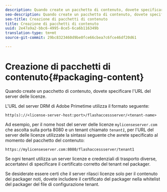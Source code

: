 ```yaml
---
description: Quando create un pacchetto di contenuto, dovete specificare l'URL del server delle licenze.
seo-description: Quando create un pacchetto di contenuto, dovete specificare l'URL del server delle licenze.
seo-title: Creazione di pacchetti di contenuto
title: Creazione di pacchetti di contenuto
uuid: 2e47a9a2-bbc6-4995-8ce5-6ca6b116349b
translation-type: tm+mt
source-git-commit: 29bc8323460d9be0fce66cbea7c6fce46df20d61

---
```



# Creazione di pacchetti di contenuto{#packaging-content}

Quando create un pacchetto di contenuto, dovete specificare l&#39;URL del server delle licenze.

L&#39;URL del server DRM di Adobe Primetime utilizza il formato seguente:

```
http(s)://<license-server-host:port>/flashaccessserver/<tenant-name>
```

Ad esempio, per il nome host del server delle licenze `mylicenseserver.com` che ascolta sulla porta 8080 e un tenant chiamato *`tenant1`*, per l&#39;URL del server delle licenze utilizzate la sintassi seguente che avrete specificato al momento del pacchetto del contenuto:

```
https://mylicenseserver.com:8080/flashaccessserver/tenant1
```

Se ogni tenant utilizza un server licenze e credenziali di trasporto diverse, accertatevi di specificare il certificato corretto del tenant nel packager.

Se desiderate essere certi che il server rilasci licenze solo per il contenuto dei packager noti, dovete includere il certificato del packager nella whitelist del packager del file di configurazione tenant.
